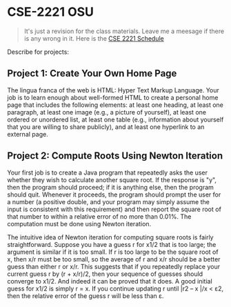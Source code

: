 # CSE-2221 OSU
> It's just a revision for the class materials. Leave me a meesage if there is any wrong in it.
> Here is the [CSE 2221 Schedule](http://web.cse.ohio-state.edu/software/2221/web-sw1/schedule.html)


Describe for projects:

## Project 1: Create Your Own Home Page
The lingua franca of the web is HTML: Hyper Text Markup Language. Your job is to learn enough about well-formed HTML to create a personal home page that includes the following elements: at least one heading, at least one paragraph, at least one image (e.g., a picture of yourself), at least one ordered or unordered list, at least one table (e.g., information about yourself that you are willing to share publicly), and at least one hyperlink to an external page.



## Project 2: Compute Roots Using Newton Iteration
Your first job is to create a Java program that repeatedly asks the user whether they wish to calculate another square root. If the response is "y", then the program should proceed; if it is anything else, then the program should quit. Whenever it proceeds, the program should prompt the user for a number (a positive double, and your program may simply assume the input is consistent with this requirement) and then report the square root of that number to within a relative error of no more than 0.01%. The computation must be done using Newton iteration.

The intuitive idea of Newton iteration for computing square roots is fairly straightforward. Suppose you have a guess r for x1/2 that is too large; the argument is similar if it is too small. If r is too large to be the square root of x, then x/r must be too small, so the average of r and x/r should be a better guess than either r or x/r. This suggests that if you repeatedly replace your current guess r by (r + x/r)/2, then your sequence of guesses should converge to x1/2. And indeed it can be proved that it does. A good initial guess for x1/2 is simply r = x. If you continue updating r until |r2 – x |/x < ε2, then the relative error of the guess r will be less than ε.
